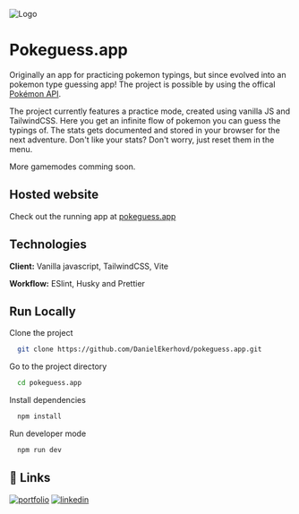 
![Logo](./pokeguess-screenshot.png)


# Pokeguess.app

Originally an app for practicing pokemon typings, but since evolved into an pokemon type guessing app! The project is possible by using the offical [Pokémon API](https://pokeapi.co/).

The project currently features a practice mode, created using vanilla JS and TailwindCSS. 
Here you get an infinite flow of pokemon you can guess the typings of. The stats gets documented and stored in your browser for the next adventure. Don't like your stats? Don't worry, just reset them in the menu.

More gamemodes comming soon.





## Hosted website

Check out the running app at [pokeguess.app](https://pokeguess.app/)


## Technologies

**Client:** Vanilla javascript, TailwindCSS, Vite

**Workflow:** ESlint, Husky and Prettier


## Run Locally

Clone the project

```bash
  git clone https://github.com/DanielEkerhovd/pokeguess.app.git
```

Go to the project directory

```bash
  cd pokeguess.app
```

Install dependencies

```bash
  npm install
```

Run developer mode

```bash
  npm run dev
```


## 🔗 Links
[![portfolio](https://img.shields.io/badge/my_portfolio-000?style=for-the-badge&logo=ko-fi&logoColor=white)](https://danielekerhovd.com/)
[![linkedin](https://img.shields.io/badge/linkedin-0A66C2?style=for-the-badge&logo=linkedin&logoColor=white)](https://www.linkedin.com/in/daniel-ekerhovd/)
